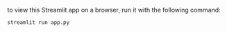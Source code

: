 to view this Streamlit app on a browser, run it with the following
  command:

    streamlit run app.py
